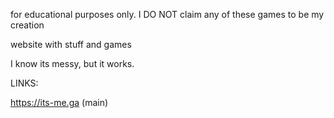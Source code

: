 
for educational purposes only. I DO NOT claim any of these games to be my creation


website with stuff and games

I know its messy, but it works.


LINKS:


https://its-me.ga (main)

